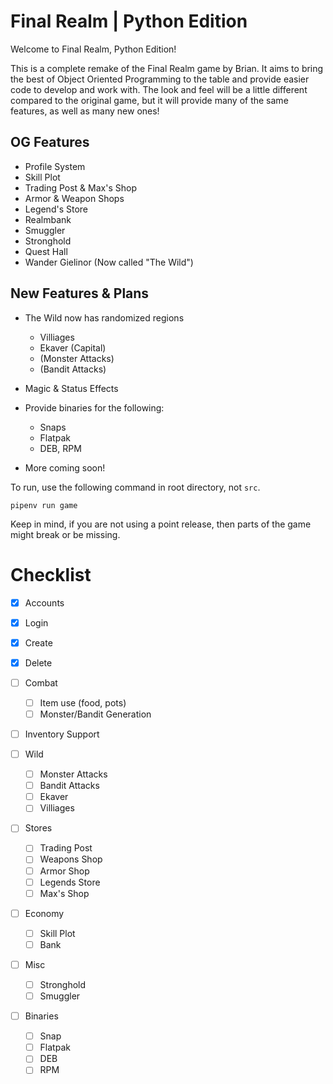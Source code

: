 # Final Realm | Python Edition

Welcome to Final Realm, Python Edition!

This is a complete remake of the Final Realm game by Brian. It aims to bring
the best of Object Oriented Programming to the table and provide easier code
to develop and work with. The look and feel will be a little different compared
to the original game, but it will provide many of the same features, as well
as many new ones!

## OG Features

- Profile System
- Skill Plot
- Trading Post & Max's Shop
- Armor & Weapon Shops
- Legend's Store
- Realmbank
- Smuggler
- Stronghold
- Quest Hall
- Wander Gielinor (Now called "The Wild")

## New Features & Plans

- The Wild now has randomized regions
  - Villiages
  - Ekaver (Capital)
  - (Monster Attacks)
  - (Bandit Attacks)

- Magic & Status Effects

- Provide binaries for the following:
  - Snaps
  - Flatpak
  - DEB, RPM

- More coming soon!

To run, use the following command in root directory, not `src`.

`pipenv run game`

Keep in mind, if you are not using a point release, then parts of the game might break or be missing.

# Checklist

- [x] Accounts
- [x] Login
- [x] Create
- [x] Delete

- [ ] Combat
    - [ ] Item use (food, pots)
    - [ ] Monster/Bandit Generation

- [ ] Inventory Support

- [ ] Wild
    - [ ] Monster Attacks
    - [ ] Bandit Attacks
    - [ ] Ekaver
    - [ ] Villiages

- [ ] Stores
    - [ ] Trading Post
    - [ ] Weapons Shop
    - [ ] Armor Shop
    - [ ] Legends Store
    - [ ] Max's Shop

- [ ] Economy
    - [ ] Skill Plot
    - [ ] Bank

- [ ] Misc
    - [ ] Stronghold
    - [ ] Smuggler

- [ ] Binaries
    - [ ] Snap
    - [ ] Flatpak
    - [ ] DEB
    - [ ] RPM